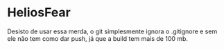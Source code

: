 # HeliosFear

Desisto de usar essa merda, o git simplesmente ignora o .gitignore e sem ele não tem como dar push, já que a build tem mais de 100 mb.
